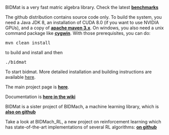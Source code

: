 

BIDMat is a very fast matric algebra library. Check the latest <b><a href="https://github.com/BIDData/BIDMach/wiki/Benchmarks">benchmarks</a></b>

The github distribution contains source code only. To build the system, you need a Java JDK 8, an installation of CUDA 8.0 (if you want to use NVIDIA GPUs), and a copy of <b><a href="https://maven.apache.org/download.cgi">apache maven 3.x</a></b>. On windows, you also need a unix command package like <b><a href="https://www.cygwin.com/">cygwin</a></b>. With those prerequisites, you can do:
<pre>
mvn clean install
</pre>
to build and install and then
<pre>
./bidmat
</pre>
To start bidmat. More detailed installation and building instructions are available <a href="https://github.com/BIDData/BIDMat/wiki/Installation">here</a>. 

The main project page is <b><a href="http://bid2.berkeley.edu/bid-data-project/">here</a></b>.

Documentation is <b><a href="https://github.com/BIDData/BIDMat/wiki">here in the wiki</a></b>

BIDMat is a sister project of BIDMach, a machine learning library, which is 
<b><a href="https://github.com/BIDData/BIDMach">also on github</a></b>


Take a look at BIDMach_RL, a new project on reinforcement learning which has state-of-the-art implementations of several RL algorithms: <b><a href="https://github.com/BIDData/BIDMach_RL">on github</a></b>

